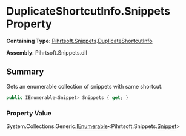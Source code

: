 # DuplicateShortcutInfo\.Snippets Property

**Containing Type**: [Pihrtsoft.Snippets](../../README.md)\.[DuplicateShortcutInfo](../README.md)

**Assembly**: Pihrtsoft\.Snippets\.dll

## Summary

Gets an enumerable collection of snippets with same shortcut\.

```csharp
public IEnumerable<Snippet> Snippets { get; }
```

### Property Value

System\.Collections\.Generic\.[IEnumerable](https://docs.microsoft.com/en-us/dotnet/api/system.collections.generic.ienumerable-1)\<Pihrtsoft\.Snippets\.[Snippet](../../Snippet/README.md)>

